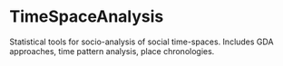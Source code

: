 # TimeSpaceAnalysis
Statistical tools for socio-analysis of social time-spaces. Includes GDA approaches, time pattern analysis, place chronologies.

